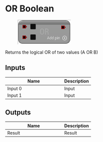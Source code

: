 # OR Boolean

<div align="left" data-full-width="false"><figure><img src="../../../../api/Math/Boolean/OR_Boolean.png" alt=""><figcaption></figcaption></figure></div>

Returns the logical OR of two values (A OR B)

## Inputs

<table><thead><tr><th width="170">Name</th><th>Description</th></tr></thead><tbody><tr><td>Input 0</td><td>Input</td></tr><tr><td>Input 1</td><td>Input</td></tr></tbody></table>

## Outputs

<table><thead><tr><th width="170">Name</th><th>Description</th></tr></thead><tbody><tr><td>Result</td><td>Result</td></tr></tbody></table>
